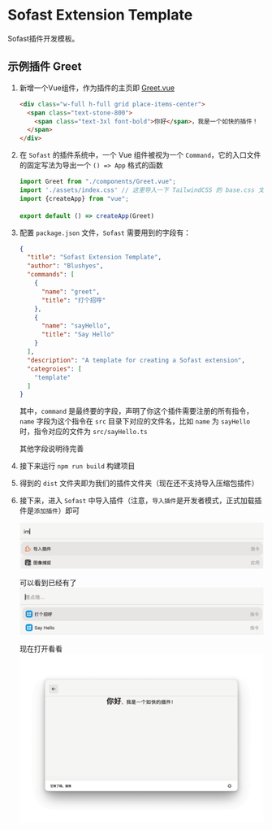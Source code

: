 # Sofast Extension Template

Sofast插件开发模板。

## 示例插件 Greet

1. 新增一个Vue组件，作为插件的主页即 [Greet.vue](./src/components/Greet.vue)
    ```html
    <div class="w-full h-full grid place-items-center">
      <span class="text-stone-800">
        <span class="text-3xl font-bold">你好</span>，我是一个如快的插件！
      </span>
    </div> 
   ```
1. 在 `Sofast` 的插件系统中，一个 Vue 组件被视为一个 `Command`，它的入口文件的固定写法为导出一个 `() => App` 格式的函数
    ```typescript
    import Greet from "./components/Greet.vue";
    import './assets/index.css' // 这里导入一下 TailwindCSS 的 base.css 文件，不使用 TailwindCSS 请忽略，当然，这里建议使用 TailwindCSS 或者 Unocss 来提高开发效率
    import {createApp} from "vue";
    
    export default () => createApp(Greet)
    ```

1. 配置 `package.json` 文件，`Sofast` 需要用到的字段有：
   ```json
   {
     "title": "Sofast Extension Template",
     "author": "Blushyes",
     "commands": [
       {
         "name": "greet",
         "title": "打个招呼"
       },
       {
         "name": "sayHello",
         "title": "Say Hello"
       }
     ],
     "description": "A template for creating a Sofast extension",
     "categroies": [
       "template"
     ]
   }
   ```
   其中，`command` 是最终要的字段，声明了你这个插件需要注册的所有指令，`name` 字段为这个指令在 `src` 目录下对应的文件名，比如 `name` 为 `sayHello` 时，指令对应的文件为 `src/sayHello.ts`
   
   其他字段说明待完善

1. 接下来运行 `npm run build` 构建项目

1. 得到的 `dist` 文件夹即为我们的插件文件夹（现在还不支持导入压缩包插件）

1. 接下来，进入 `Sofast` 中导入插件（注意，`导入插件`是开发者模式，正式加载插件是`添加插件`）即可

   ![导入插件](./public/import-plugin.png)

   可以看到已经有了
   ![items](./public/plugin-items.png)

   现在打开看看
   ![greet](./public/greet.png)
   
